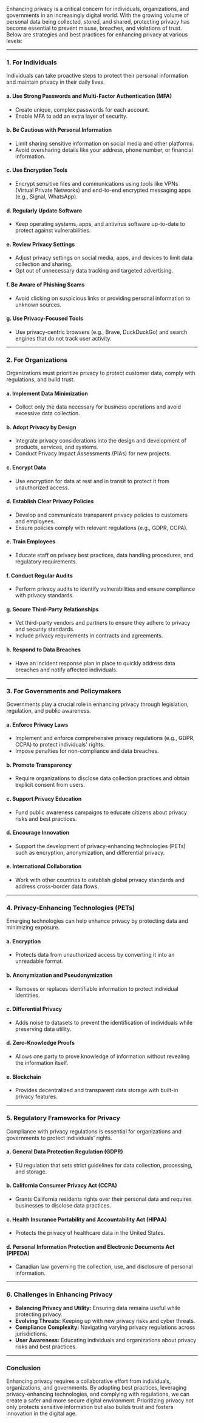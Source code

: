 Enhancing privacy is a critical concern for individuals, organizations, and governments in an increasingly digital world. With the growing volume of personal data being collected, stored, and shared, protecting privacy has become essential to prevent misuse, breaches, and violations of trust. Below are strategies and best practices for enhancing privacy at various levels:

---

### **1. For Individuals**
Individuals can take proactive steps to protect their personal information and maintain privacy in their daily lives.

#### **a. Use Strong Passwords and Multi-Factor Authentication (MFA)**
   - Create unique, complex passwords for each account.
   - Enable MFA to add an extra layer of security.

#### **b. Be Cautious with Personal Information**
   - Limit sharing sensitive information on social media and other platforms.
   - Avoid oversharing details like your address, phone number, or financial information.

#### **c. Use Encryption Tools**
   - Encrypt sensitive files and communications using tools like VPNs (Virtual Private Networks) and end-to-end encrypted messaging apps (e.g., Signal, WhatsApp).

#### **d. Regularly Update Software**
   - Keep operating systems, apps, and antivirus software up-to-date to protect against vulnerabilities.

#### **e. Review Privacy Settings**
   - Adjust privacy settings on social media, apps, and devices to limit data collection and sharing.
   - Opt out of unnecessary data tracking and targeted advertising.

#### **f. Be Aware of Phishing Scams**
   - Avoid clicking on suspicious links or providing personal information to unknown sources.

#### **g. Use Privacy-Focused Tools**
   - Use privacy-centric browsers (e.g., Brave, DuckDuckGo) and search engines that do not track user activity.

---

### **2. For Organizations**
Organizations must prioritize privacy to protect customer data, comply with regulations, and build trust.

#### **a. Implement Data Minimization**
   - Collect only the data necessary for business operations and avoid excessive data collection.

#### **b. Adopt Privacy by Design**
   - Integrate privacy considerations into the design and development of products, services, and systems.
   - Conduct Privacy Impact Assessments (PIAs) for new projects.

#### **c. Encrypt Data**
   - Use encryption for data at rest and in transit to protect it from unauthorized access.

#### **d. Establish Clear Privacy Policies**
   - Develop and communicate transparent privacy policies to customers and employees.
   - Ensure policies comply with relevant regulations (e.g., GDPR, CCPA).

#### **e. Train Employees**
   - Educate staff on privacy best practices, data handling procedures, and regulatory requirements.

#### **f. Conduct Regular Audits**
   - Perform privacy audits to identify vulnerabilities and ensure compliance with privacy standards.

#### **g. Secure Third-Party Relationships**
   - Vet third-party vendors and partners to ensure they adhere to privacy and security standards.
   - Include privacy requirements in contracts and agreements.

#### **h. Respond to Data Breaches**
   - Have an incident response plan in place to quickly address data breaches and notify affected individuals.

---

### **3. For Governments and Policymakers**
Governments play a crucial role in enhancing privacy through legislation, regulation, and public awareness.

#### **a. Enforce Privacy Laws**
   - Implement and enforce comprehensive privacy regulations (e.g., GDPR, CCPA) to protect individuals' rights.
   - Impose penalties for non-compliance and data breaches.

#### **b. Promote Transparency**
   - Require organizations to disclose data collection practices and obtain explicit consent from users.

#### **c. Support Privacy Education**
   - Fund public awareness campaigns to educate citizens about privacy risks and best practices.

#### **d. Encourage Innovation**
   - Support the development of privacy-enhancing technologies (PETs) such as encryption, anonymization, and differential privacy.

#### **e. International Collaboration**
   - Work with other countries to establish global privacy standards and address cross-border data flows.

---

### **4. Privacy-Enhancing Technologies (PETs)**
Emerging technologies can help enhance privacy by protecting data and minimizing exposure.

#### **a. Encryption**
   - Protects data from unauthorized access by converting it into an unreadable format.

#### **b. Anonymization and Pseudonymization**
   - Removes or replaces identifiable information to protect individual identities.

#### **c. Differential Privacy**
   - Adds noise to datasets to prevent the identification of individuals while preserving data utility.

#### **d. Zero-Knowledge Proofs**
   - Allows one party to prove knowledge of information without revealing the information itself.

#### **e. Blockchain**
   - Provides decentralized and transparent data storage with built-in privacy features.

---

### **5. Regulatory Frameworks for Privacy**
Compliance with privacy regulations is essential for organizations and governments to protect individuals' rights.

#### **a. General Data Protection Regulation (GDPR)**
   - EU regulation that sets strict guidelines for data collection, processing, and storage.

#### **b. California Consumer Privacy Act (CCPA)**
   - Grants California residents rights over their personal data and requires businesses to disclose data practices.

#### **c. Health Insurance Portability and Accountability Act (HIPAA)**
   - Protects the privacy of healthcare data in the United States.

#### **d. Personal Information Protection and Electronic Documents Act (PIPEDA)**
   - Canadian law governing the collection, use, and disclosure of personal information.

---

### **6. Challenges in Enhancing Privacy**
   - **Balancing Privacy and Utility:** Ensuring data remains useful while protecting privacy.
   - **Evolving Threats:** Keeping up with new privacy risks and cyber threats.
   - **Compliance Complexity:** Navigating varying privacy regulations across jurisdictions.
   - **User Awareness:** Educating individuals and organizations about privacy risks and best practices.

---

### **Conclusion**
Enhancing privacy requires a collaborative effort from individuals, organizations, and governments. By adopting best practices, leveraging privacy-enhancing technologies, and complying with regulations, we can create a safer and more secure digital environment. Prioritizing privacy not only protects sensitive information but also builds trust and fosters innovation in the digital age.
